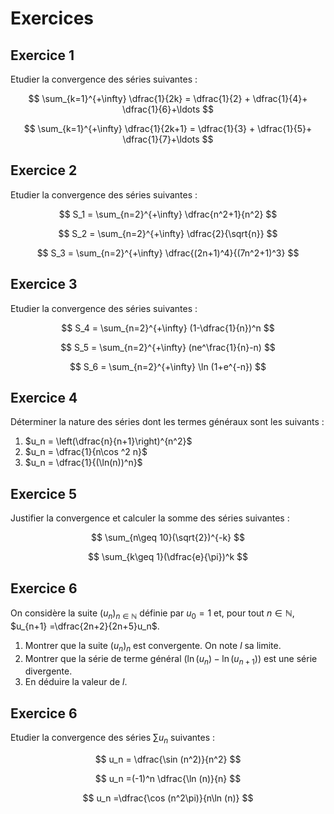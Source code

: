 # Exercices

## Exercice 1

Etudier la convergence des séries suivantes :


$$
\sum_{k=1}^{+\infty} \dfrac{1}{2k} = \dfrac{1}{2} + \dfrac{1}{4}+ \dfrac{1}{6}+\ldots 
$$


$$
\sum_{k=1}^{+\infty} \dfrac{1}{2k+1} = \dfrac{1}{3} + \dfrac{1}{5}+ \dfrac{1}{7}+\ldots 
$$


## Exercice 2

Etudier la convergence des séries suivantes :



$$
S_1 = \sum_{n=2}^{+\infty} \dfrac{n^2+1}{n^2}
$$




$$
S_2 = \sum_{n=2}^{+\infty} \dfrac{2}{\sqrt{n}}
$$



$$
S_3 = \sum_{n=2}^{+\infty} \dfrac{(2n+1)^4}{(7n^2+1)^3}
$$

## Exercice 3

Etudier la convergence des séries suivantes :



$$
S_4 = \sum_{n=2}^{+\infty} (1-\dfrac{1}{n})^n
$$



$$
S_5 = \sum_{n=2}^{+\infty} (ne^\frac{1}{n}-n)
$$



$$
S_6 = \sum_{n=2}^{+\infty} \ln (1+e^{-n})
$$



## Exercice 4

Déterminer la nature des séries dont les termes généraux sont les suivants :
1. $u_n = \left(\dfrac{n}{n+1}\right)^{n^2}$
2. $u_n = \dfrac{1}{n\cos ^2 n}$
3. $u_n = \dfrac{1}{(\ln(n))^n}$
## Exercice 5

Justifier la convergence et calculer la somme des séries suivantes : 

$$
\sum_{n\geq 10}(\sqrt{2})^{-k}
$$

$$
\sum_{k\geq 1}(\dfrac{e}{\pi})^k
$$

## Exercice 6

On considère la suite $(u_n)_{n\in \mathbb N}$ définie par $u_0=1$ et, pour tout $n\in \mathbb N$, $u_{n+1} =\dfrac{2n+2}{2n+5}u_n$.

1. Montrer que la suite $(u_n)_n$ est convergente. On note $l$ sa limite.
2. Montrer que la série de terme général $(\ln(u_n)- \ln(u_{n+1}))$ est une série divergente.
3. En déduire la valeur de $l$.



## Exercice 6

Etudier la convergence des séries $\sum u_n$ suivantes :

$$
u_n = \dfrac{\sin (n^2)}{n^2}
$$

$$
u_n =(-1)^n \dfrac{\ln (n)}{n}
$$

$$
u_n =\dfrac{\cos (n^2\pi)}{n\ln (n)}
$$




